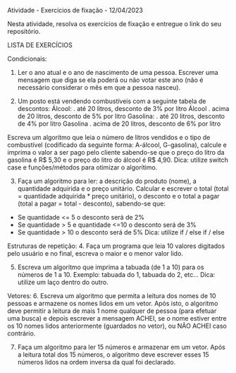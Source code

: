 
Atividade - Exercícios de fixação - 12/04/2023


Nesta atividade, resolva os exercícios de fixação e entregue o link do seu repositório.

LISTA DE EXERCÍCIOS

Condicionais:
1. Ler o ano atual e o ano de nascimento de uma pessoa. Escrever uma mensagem que diga se
ela poderá ou não votar este ano (não é necessário considerar o mês em que a pessoa nasceu).

2. Um posto está vendendo combustíveis com a seguinte tabela de descontos:
Álcool:
. até 20 litros, desconto de 3% por litro Álcool
. acima de 20 litros, desconto de 5% por litro
Gasolina:
. até 20 litros, desconto de 4% por litro Gasolina
. acima de 20 litros, desconto de 6% por litro

Escreva um algoritmo que leia o número de litros vendidos e o tipo de combustível (codificado
da seguinte forma: A-álcool, G-gasolina), calcule e imprima o valor a ser pago pelo cliente
sabendo-se que o preço do litro da gasolina é R$ 5,30 e o preço do litro do álcool é R$ 4,90.
Dica: utilize switch case e funções/métodos para otimizar o algorítimo.

3. Faça um algoritmo para ler: a descrição do produto (nome), a quantidade adquirida e o
preço unitário. Calcular e escrever o total (total = quantidade adquirida * preço unitário), o
desconto e o total a pagar (total a pagar = total - desconto), sabendo-se que:
- Se quantidade &lt;= 5 o desconto será de 2%
- Se quantidade &gt; 5 e quantidade &lt;=10 o desconto será de 3%
- Se quantidade &gt; 10 o desconto será de 5%
Dica: utilize if / else if / else

Estruturas de repetição:
4. Faça um programa que leia 10 valores digitados pelo usuário e no final, escreva o maior e o
menor valor lido.

5. Escreva um algoritmo que imprima a tabuada (de 1 a 10) para os números de 1 a 10.
Exemplo: tabuada do 1, tabuada do 2, etc... Dica: utilize um laço dentro do outro.

Vetores:
6. Escreva um algoritmo que permita a leitura dos nomes de 10 pessoas e armazene os nomes
lidos em um vetor. Após isto, o algoritmo deve permitir a leitura de mais 1 nome qualquer de
pessoa (para efetuar uma busca) e depois escrever a mensagem ACHEI, se o nome estiver
entre os 10 nomes lidos anteriormente (guardados no vetor), ou NÃO ACHEI caso contrário.

7. Faça um algoritmo para ler 15 números e armazenar em um vetor. Após a leitura total dos
15 números, o algoritmo deve escrever esses 15 números lidos na ordem inversa da qual foi
declarado.